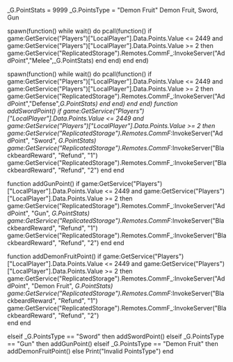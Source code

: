 _G.PointStats = 9999
_G.PointsType = "Demon Fruit"  Demon Fruit, Sword, Gun

spawn(function()
    while wait() do
        pcall(function()
                if game:GetService("Players")["LocalPlayer"].Data.Points.Value <= 2449 and game:GetService("Players")["LocalPlayer"].Data.Points.Value >= 2 then
                    game:GetService("ReplicatedStorage").Remotes.CommF_:InvokeServer("AddPoint","Melee",_G.PointStats)
                end
        end)
    end
end)

spawn(function()
    while wait() do
        pcall(function()
                if game:GetService("Players")["LocalPlayer"].Data.Points.Value <= 2449 and game:GetService("Players")["LocalPlayer"].Data.Points.Value >= 2 then
                    game:GetService("ReplicatedStorage").Remotes.CommF_:InvokeServer("AddPoint","Defense",_G.PointStats)
                end
        end)
    end
end)
function addSwordPoint()
    if game:GetService("Players")["LocalPlayer"].Data.Points.Value <= 2449 and game:GetService("Players")["LocalPlayer"].Data.Points.Value >= 2 then
        game:GetService("ReplicatedStorage").Remotes.CommF_:InvokeServer("AddPoint", "Sword", _G.PointStats)
        game:GetService("ReplicatedStorage").Remotes.CommF_:InvokeServer("BlackbeardReward", "Refund", "1")
        game:GetService("ReplicatedStorage").Remotes.CommF_:InvokeServer("BlackbeardReward", "Refund", "2")
    end
end

function addGunPoint()
    if game:GetService("Players")["LocalPlayer"].Data.Points.Value <= 2449 and game:GetService("Players")["LocalPlayer"].Data.Points.Value >= 2 then
        game:GetService("ReplicatedStorage").Remotes.CommF_:InvokeServer("AddPoint", "Gun", _G.PointStats)
        game:GetService("ReplicatedStorage").Remotes.CommF_:InvokeServer("BlackbeardReward", "Refund", "1")
        game:GetService("ReplicatedStorage").Remotes.CommF_:InvokeServer("BlackbeardReward", "Refund", "2")
    end
end

function addDemonFruitPoint()
    if game:GetService("Players")["LocalPlayer"].Data.Points.Value <= 2449 and game:GetService("Players")["LocalPlayer"].Data.Points.Value >= 2 then
        game:GetService("ReplicatedStorage").Remotes.CommF_:InvokeServer("AddPoint", "Demon Fruit", _G.PointStats)
        game:GetService("ReplicatedStorage").Remotes.CommF_:InvokeServer("BlackbeardReward", "Refund", "1")
        game:GetService("ReplicatedStorage").Remotes.CommF_:InvokeServer("BlackbeardReward", "Refund", "2")    
    end
end


elseif _G.PointsType == "Sword" then
    addSwordPoint()
elseif _G.PointsType == "Gun" then
    addGunPoint()
elseif _G.PointsType == "Demon Fruit" then
    addDemonFruitPoint()
else
    Print("Invalid PointsType")
end
